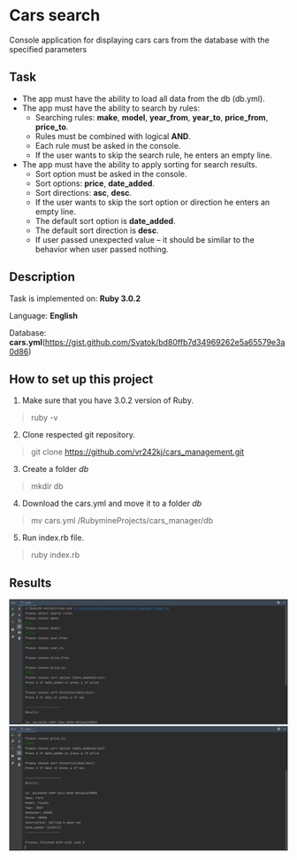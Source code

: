 # Cars search
Сonsole application for displaying cars cars from the database with the specified parameters
## Task
* The app must have the ability to load all data from the db (db.yml).
* The app must have the ability to search by rules: 
    - Searching rules: **make**, **model**, **year_from**, **year_to**, **price_from**,
      **price_to**.
    - Rules must be combined with logical **AND**.
    - Each rule must be asked in the console.
    - If the user wants to skip the search rule, he enters an empty line.
* The app must have the ability to apply sorting for search results.
    - Sort option must be asked in the console.
    - Sort options: **price**, **date_added**.
    - Sort directions: **asc**, **desc**.
    - If the user wants to skip the sort option or direction he enters an empty
      line.
    - The default sort option is **date_added**.
    - The default sort direction is **desc**.
    - If user passed unexpected value – it should be similar to the behavior
      when user passed nothing.
    
## Description

Task is implemented on:  **Ruby 3.0.2**

Language: **English**

Database: **cars.yml**(https://gist.github.com/Svatok/bd80ffb7d34969262e5a65579e3a0d86)

## How to set up this project
1. Make sure that you have 3.0.2 version of Ruby. 
> ruby -v
2. Clone respected git repository.
> git clone https://github.com/vr242kj/cars_management.git
3. Create a folder *db* 
> mkdir db
4. Download the cars.yml and move it to a folder *db*
> mv cars.yml /RubymineProjects/cars_manager/db
5. Run index.rb file.
> ruby index.rb

## Results
![photo](img1.png)
![photo](img2.png)

